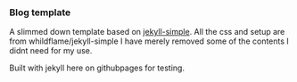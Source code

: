### Blog template
A slimmed down template based on [jekyll-simple](http://www.wildflame.me/jekyll-simple).
All the css and setup are from whildflame/jekyll-simple I have merely removed some of the contents I didnt need for my use.

Built with jekyll here on githubpages for testing.
